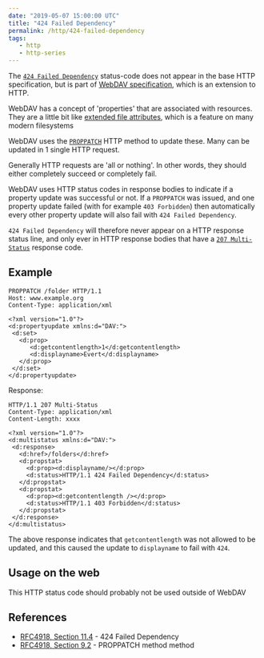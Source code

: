 ```yaml
---
date: "2019-05-07 15:00:00 UTC"
title: "424 Failed Dependency"
permalink: /http/424-failed-dependency
tags:
   - http
   - http-series
---
```


The [`424 Failed Dependency`][1] status-code does not appear in the base
HTTP specification, but is part of [WebDAV specification][4], which is an
extension to HTTP.

WebDAV has a concept of 'properties' that are associated with resources.
They are a little bit like [extended file attributes][2], which is a feature
on many modern filesystems

WebDAV uses the [`PROPPATCH`][3] HTTP method to update these. Many can be
updated in 1 single HTTP request. 

Generally HTTP requests are 'all or nothing'. In other words, they should
either completely succeed or completely fail.

WebDAV uses HTTP status codes in response bodies to indicate if a property
update was successful or not. If a `PROPPATCH` was issued, and one property
update failed (with for example `403 Forbidden`) then automatically every
other property update will also fail with `424 Failed Dependency`.

`424 Failed Dependency` will therefore never appear on a HTTP response
status line, and only ever in HTTP response bodies that have a
[`207 Multi-Status`][5] response code.

Example
-------

```http
PROPPATCH /folder HTTP/1.1
Host: www.example.org
Content-Type: application/xml

<?xml version="1.0"?>
<d:propertyupdate xmlns:d="DAV:">
 <d:set>
   <d:prop>
      <d:getcontentlength>1</d:getcontentlength>
      <d:displayname>Evert</d:displayname>
   </d:prop>
 </d:set>
</d:propertyupdate>
```

Response:

```http
HTTP/1.1 207 Multi-Status
Content-Type: application/xml
Content-Length: xxxx

<?xml version="1.0"?>
<d:multistatus xmlns:d="DAV:">
 <d:response>
   <d:href>/folders</d:href>
   <d:propstat>
     <d:prop><d:displayname/></d:prop>
     <d:status>HTTP/1.1 424 Failed Dependency</d:status>
   </d:propstat>
   <d:propstat>
     <d:prop><d:getcontentlength /></d:prop>
     <d:status>HTTP/1.1 403 Forbidden</d:status>
   </d:propstat>
 </d:response>
</d:multistatus>
```

The above response indicates that `getcontentlength` was not allowed to be
updated, and this caused the update to `displayname` to fail with `424`.

Usage on the web
----------------

This HTTP status code should probably not be used outside of WebDAV

References
----------

* [RFC4918, Section 11.4][1] - 424 Failed Dependency
* [RFC4918, Section 9.2][3] - PROPPATCH method method


[1]: https://tools.ietf.org/html/rfc4918#section-11.4 "424 Failed Dependency"
[2]: https://en.wikipedia.org/wiki/Extended_file_attributes
[3]: https://tools.ietf.org/html/rfc4918#section-9.2 "PROPPATCH method"
[4]: https://tools.ietf.org/html/rfc4918 "WebDAV specification"
[5]: /http/207-multi-status
